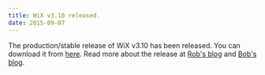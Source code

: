 ```yaml
---
title: WiX v3.10 released.
date: 2015-09-07
---
```


The production/stable release of WiX v3.10 has been released.
You can download it from <a href="http://wixtoolset.org/releases/v3.10/stable">here</a>.
Read more about the release at <a href="http://robmensching.com/blog/posts/2015/9/7/wix-toolset-v3.10-released/">Rob's blog</a>
and <a href="http://www.joyofsetup.com/2015/09/07/wix-toolset-v3-10-released/">Bob's blog</a>.
